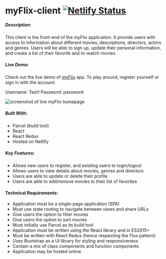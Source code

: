 # myFlix-client [![Netlify Status](https://api.netlify.com/api/v1/badges/61f8e4ac-639e-4296-9176-e9cf9c836958/deploy-status)](https://app.netlify.com/sites/bettsmyflix/deploys)

##### Description:

This client is the front-end of the myFlix application. It provide users with access to information about different movies, descriptions, directors, actors and genres. Users will be able to sign up, update their personal information, and create a list of their favorite and to-watch movies.

##### Live Demo:

Check out the live demo of [myFlix](https://bettsmyflix.netlify.app/) app. To play around, register yourself or sign in with the account:

Username: Test1
Password: password

![screenshot of live myFlix homepage](https://user-images.githubusercontent.com/96999730/161193903-1dc3c162-9be0-4d69-ab92-14a273588921.png)

##### Built With:

- Parcel (build tool)
- React
- React Redux
- Hosted on Netlify

##### Key Features:

- Allows new users to register, and existing users to login/logout
- Allows users to view details about movies, genres and directors
- Users are able to update or delete their profile
- Users are able to add/remove movies to their list of favorites

#### Technical Requirements:

- Application must be a single-page application (SPA)
- Must use state routing to navigate between views and share URLs
- Give users the option to filter movies
- Give users the option to sort movies
- Must initially use Parcel as its build tool
- Application must be written using the React library and in ES2015+
- Must be written with React Redux (hence respecting the Flux pattern)
- Uses Bootstrap as a UI library for styling and responsiveness
- Contain a mix of class components and function components
- Application may be hosted online
